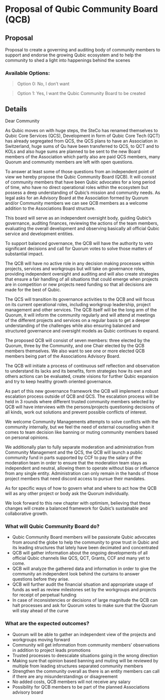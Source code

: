 # Proposal of Qubic Community Board (QCB)

## Proposal
Proposal to create a governing and auditing body of community members to support and endorse the growing Qubic ecosystem and to help the community to shed a light into happenings behind the scenes

### Available Options:

> Option 0: No, I don’t want

> Option 1: Yes, I want the Qubic Community Board to be created

## Details
Dear Community

As Qubic moves on with huge steps, the SteCo has renamed themselves to Qubic Core Services (QCS), Development in form of Qubic Core Tech (QCT) has already segregated from QCS, the QCS plans to have an Association in Switzerland, huge sums of Qu have been transferred to QCS, to QCT and to KOLs and also huge sums are planned to be sent to the new Board members of the Association which partly also are paid QCS members, many Quorum and community members are left with open questions.

To answer at least some of those questions from an independent point of view we hereby propose the Qubic Community Board (QCB). It will consist of community members that have been Qubic advocates for a long period of time, who have no direct operational roles within the ecosystem but possess a deep understanding of Qubic’s mission and community needs. As legal asks for an Advisory Board at the Association formed by Quorum and/or Community members we can see QCB members as a welcome addition to the Associations Board structure.

This board will serve as an independent oversight body, guiding Qubic’s governance, auditing finances, reviewing the actions of the team members, evaluating the overall development and observing basically all official Qubic service and development entities. 

To support balanced governance, the QCB will have the authority to veto significant decisions and call for Quorum votes to solve those matters of substantial impact.

The QCB will have no active role in any decision making processes within projects, services and workgroups but will take on governance roles, providing independent oversight and auditing and will also create strategies that ensure a fair handling of all situations that could emerge when projects are in competition or new projects need funding so that all decisions are made for the best of Qubic.

The QCS will transition its governance activities to the QCB and will focus on its current operational roles, including workgroup leadership, project management and other services. The QCB itself will be the long arm of the Quorum, it will inform the community regularly and will attend at meetings of the different projects and services on a regular basis to get a deeper understanding of the challenges while also ensuring balanced and structured governance and oversight models as Qubic continues to expand. 

The proposed QCB will consist of seven members: three elected by the Quorum, three by the Community, and one Chair elected by the QCB members themselves. We also want to see one or more elected QCB members being part of the Associations Advisory Board. 

The QCB will initiate a process of continuous self reflection and observation to understand its lacks and its benefits, form strategies how its own and others actions can be evaluated, create visions for further Qubic expansion and try to keep healthy growth oriented governance. 

As part of this new governance framework the QCB will implement a robust escalation process outside of QCB and QCS. The escalation process will be held in 3 rounds where different trusted community members selected by QCB will have interviews with the persons/projects questioning decisions of all kinds, work out solutions and prevent possible conflicts of interest.

We welcome Community Managements attempts to solve conflicts with the community internally, but we feel the need of external counseling when it comes to team decision like banning or muting community members based on personal opinions. 

We additionally plan to fully separate moderation and administration from Community Management and the QCS, the QCB will launch a public community fund in parts supported by CCF to pay the salary of the moderation team in order to ensure that the moderation team stays as independent and neutral, allowing them to operate without bias or influence from any single entity. Administration can only remain in the hands of those project members that need discord access to pursue their mandates.

As for specific ways of how to govern what and where to act how the QCB will as any other project or body ask the Quorum individually.

We look forward to this new chapter with optimism, believing that these changes will create a balanced framework for Qubic’s sustainable and collaborative growth.

### What will Qubic Community Board do?
- Qubic Community Board members will be passionate Qubic advocates from around the globe to help the community to grow trust in Qubic and its leading structures that lately have been decimated and concentrated
- QCB will gather information about the ongoing developments of all official Qubic channels like QCS, QCT, Grants, CCF and many yet to come. 
- QCB will analyze the gathered data and information in order to give the community an independent look behind the curtains to answer questions before they arise.
- QCB will further audit the financial situation and appropriate usage of funds as well as review milestones set by the workgroups and projects for receipt of perpetual funding
- In case of inconsistencies or decisions of large magnitude the QCB can halt processes and ask for Quorum votes to make sure that the Quorum will stay ahead of the curve

### What are the expected outcomes?
- Quorum will be able to gather an independent view of the projects and workgroups moving forward 
- Community will get information from community members’ observations in addition to project leads promotions
- Trusted processes to deescalate situations going in the wrong direction
- Making sure that opinion based banning and muting will be reviewed by multiple from leading structures separated community members
- Strengthen the community overall as there is an entity members can call if there are any misunderstandings or disagreement
- No added costs, QCB members will not receive any salary
- Possibility for QCB members to be part of the planned Associations advisory board

